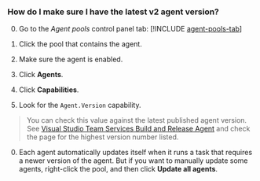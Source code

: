### How do I make sure I have the latest v2 agent version?

0. Go to the _Agent pools_ control panel tab:
[!INCLUDE [agent-pools-tab](../../_shared/agent-pools-tab.md)]

0. Click the pool that contains the agent.

0. Make sure the agent is enabled.

0. Click **Agents**.

0. Click **Capabilities**.

0. Look for the `Agent.Version` capability.
 > You can check this value against the latest published agent version. See [Visual Studio Team Services Build and Release Agent](https://github.com/Microsoft/vsts-agent/releases) and check the page for the highest version number listed.

0. Each agent automatically updates itself when it runs a task that requires a newer version of the agent. But if you want to manually update some agents, right-click the pool, and then click **Update all agents**.
